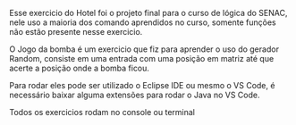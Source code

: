 Esse exercicio do Hotel foi o projeto final para o curso de lógica do SENAC, nele uso a maioria dos comando aprendidos no curso, somente funções não estão presente nesse exercicio.

O Jogo da bomba é um exercicio que fiz para aprender o uso do gerador Random, consiste em uma entrada com uma posição em matriz até que acerte a posição onde a bomba ficou.

Para rodar eles pode ser utilizado o Eclipse IDE ou mesmo o VS Code, é necessário baixar alguma extensões para rodar o Java no VS Code.

Todos os exercicios rodam no console ou terminal